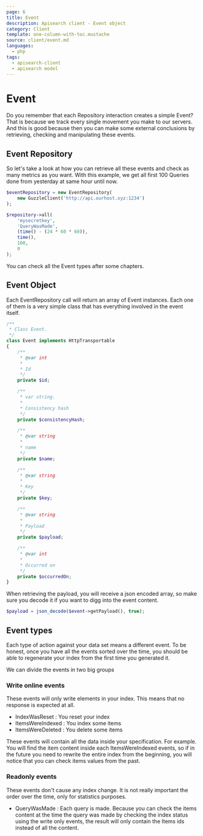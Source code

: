 ```yaml
---
page: 6
title: Event
description: Apisearch client - Event object
category: Client
template: one-column-with-toc.mustache
source: client/event.md
languages: 
  - php
tags:
  - apisearch-client
  - apisearch model
---
```


# Event

Do you remember that each Repository interaction creates a simple Event? That is
because we track every single movement you make to our servers. And this is good
because then you can make some external conclusions by retrieving, checking and
manipulating these events.

## Event Repository

So let's take a look at how you can retrieve all these events and check as many
metrics as you want. With this example, we get all first 100 Queries done from
yesterday at same hour until now.

```php
$eventRepository = new EventRepository(
    new GuzzleClient('http://api.ourhost.xyz:1234')
);

$repository->all(
    'mysecretkey',
    'QueryWasMade',
    (time() - (24 * 60 * 60)),
    time(),
    100,
    0
);
```

You can check all the Event types after some chapters.

## Event Object

Each EventRepository call will return an array of Event instances. Each one of
them is a very simple class that has everything involved in the event itself.

```php
/**
 * Class Event.
 */
class Event implements HttpTransportable
{
    /**
     * @var int
     *
     * Id
     */
    private $id;

    /**
     * var string.
     *
     * Consistency hash
     */
    private $consistencyHash;

    /**
     * @var string
     *
     * name
     */
    private $name;

    /**
     * @var string
     *
     * Key
     */
    private $key;

    /**
     * @var string
     *
     * Payload
     */
    private $payload;

    /**
     * @var int
     *
     * Occurred on
     */
    private $occurredOn;
}
```

When retrieving the payload, you will receive a json encoded array, so make sure
you decode it if you want to digg into the event content.

```php
$payload = json_decode($event->getPayload(), true);
```

## Event types

Each type of action against your data set means a different event. To be honest,
once you have all the events sorted over the time, you should be able to
regenerate your index from the first time you generated it.

We can divide the events in two big groups

### Write online events

These events will only write elements in your index. This means that no response
is expected at all.

- IndexWasReset : You reset your index
- ItemsWereIndexed : You index some items
- ItemsWereDeleted : You delete some items

These events will contain all the data inside your specification. For example.
You will find the item content inside each ItemsWereIndexed events, so if in the
future you need to rewrite the entire index from the beginning, you will notice
that you can check items values from the past.

### Readonly events

These events don't cause any index change. It is not really important the order
over the time, only for statistics purposes.

- QueryWasMade : Each query is made. Because you can check the items content at
the time the query was made by checking the index status using the write only
events, the result will only contain the Items ids instead of all the content.

